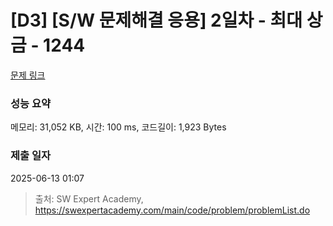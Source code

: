 # [D3] [S/W 문제해결 응용] 2일차 - 최대 상금 - 1244 

[문제 링크](https://swexpertacademy.com/main/code/problem/problemDetail.do?contestProbId=AV15Khn6AN0CFAYD) 

### 성능 요약

메모리: 31,052 KB, 시간: 100 ms, 코드길이: 1,923 Bytes

### 제출 일자

2025-06-13 01:07



> 출처: SW Expert Academy, https://swexpertacademy.com/main/code/problem/problemList.do